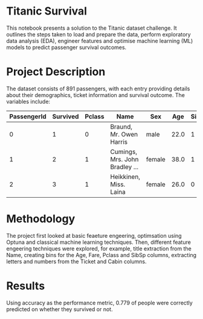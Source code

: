 # Titanic Survival

This notebook presents a solution to the Titanic dataset challenge. It outlines the steps taken to load and prepare the data, perform exploratory data analysis (EDA), engineer features and optimise machine learning (ML) models to predict passenger survival outcomes.

# Project Description

The dataset consists of 891 passengers, with each entry providing details about their demographics, ticket information and survival outcome. The variables include:

| PassengerId | Survived | Pclass | Name                                           | Sex   | Age  | SibSp | Parch | Ticket              | Fare    | Cabin | Embarked |
|-------------|----------|--------|------------------------------------------------|-------|-------|-------|-------|---------------------|---------|-------|----------|
| 0           | 1        | 0      | Braund, Mr. Owen Harris    | male  | 22.0  | 1     | 0     | A/5 21171           | 7.2500  | NaN   | S        |
| 1           | 2        | 1      | Cumings, Mrs. John Bradley ... | female | 38.0  | 1     | 0     | PC 17599            | 71.2833 | C85   | C        |
| 2           | 3        | 1      | Heikkinen, Miss. Laina    | female | 26.0  | 0     | 0     | STON/O2. 3101282    | 7.9250  | NaN   | S        |

# Methodology

The project first looked at basic feaeture engeering, optimsation using Optuna and classical machine learning techniques. Then, different feature engeering techniques were explored, for example, title extraction from the Name, creating bins for the Age, Fare, Pclass and SibSp columns, extracting letters and numbers from the Ticket and Cabin columns. 

# Results

Using accuracy as the performance metric, 0.779 of people were correctly predicted on whether they survived or not.
